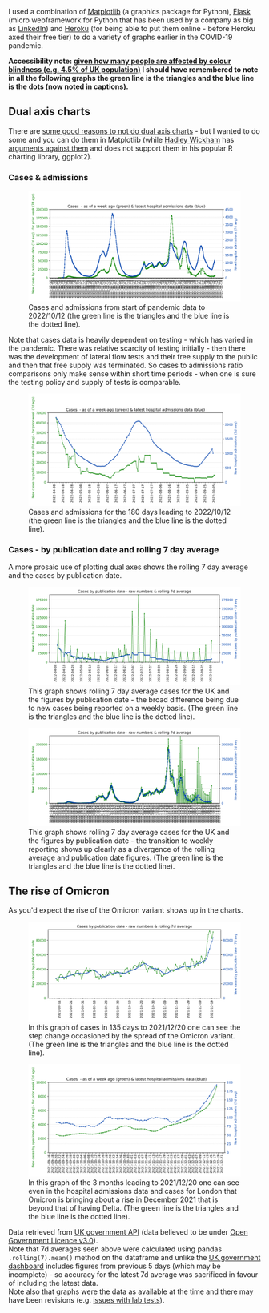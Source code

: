 
I used a combination of <a class="external" href="https://matplotlib.org/">Matplotlib</a> (a graphics package for Python), <a class="external" href="https://flask.palletsprojects.com/">Flask</a> (micro webframework for Python that has been used by a company as big as <a class="external" href="https://www.youtube.com/watch?v=OXN3wuHUBP0#t=46">LinkedIn</a>) and <a class="external" href="https://www.heroku.com">Heroku</a> (for being able to put them online - before Heroku axed their free tier) to do a variety of graphs earlier in the COVID-19 pandemic. 

<strong>Accessibility note: <a class="external" href="https://www.colourblindawareness.org/colour-blindness/">given how many people are affected by colour blindness (e.g. 4.5% of UK population)</a> I should have remembered to note in all the following graphs the green line is the triangles and the blue line is the dots (now noted in captions).</strong>

## Dual axis charts

There are <a class="external" href="https://blog.datawrapper.de/dualaxis/">some good reasons to not do dual axis charts</a> - but I wanted to do some and you can do them in Matplotlib (while <a class="external" href="https://hadley.nz/">Hadley Wickham</a> has <a class="external" href="https://stackoverflow.com/questions/3099219/ggplot-with-2-y-axes-on-each-side-and-different-scales/3101876#3101876"> arguments against them</a> and does not support them in his popular R charting library, ggplot2). 
 
### Cases &amp; admissions

<figure>
<img alt="Graph shows a hospitalisations peak of over four thousand per day as a 7 day rolling average (January 2021) and a cases peak of one hundred and seventy five thousand cases per day as a 7 day rolling average (January 2022). The graph shows wildly varying ratios of cases to admissions with cases below twelve thousand in 2020 first wave while admissions were three thousand a day to cases around one hundred and seventy five thousand while admissions were just over two thousands a day in January 2022 with the rise of Omicron. The period where the graph shows the most constant ratio is summer and autumn of 2021 with about 1000 admissions a day for 40000 cases a day." src="/assets/img/uploads/covid_matplotlib_graphs/cases_admissions_all-2022-10-12.svg">
<caption>Cases and admissions from start of pandemic data to 2022/10/12 (the green line is the triangles and the blue line is the dotted line).</caption>
</figure>

Note that cases data is heavily dependent on testing - which has varied in the pandemic. There was relative scarcity of testing initially - then there was the development of lateral flow tests and their free supply to the public and then that free supply was terminated. So cases to admissions ratio comparisons only make sense within short time periods - when one is sure the testing policy and supply of tests is comparable.

<figure>
<img alt="Graph of cases and admissions with a relatively constant ratio for 2022/04/08 to 2022/10/12 with a peak  in early July of two thousand admissions while cases where twenty thousand - when admissions being 5 percent of cases was the more normal ratio during period" src="/assets/img/uploads/covid_matplotlib_graphs/cases_admissions_180d-2022-10-12.svg">
<caption>Cases and admissions for the 180 days leading to 2022/10/12 (the green line is the triangles and the blue line is the dotted line).</caption>
</figure>


### Cases - by publication date and rolling 7 day average

A more prosaic use of plotting dual axes shows the rolling 7 day average and the cases by publication date.
<figure>
<img alt="The rolling 7 day average is never more than fifty thousand but the raw numbers by publication date are over one hundred thousand on the graph on four occasions in the 2022/04/08 to 2022/10/12 period shown as the figures are published weekly" src="/assets/img/uploads/covid_matplotlib_graphs/cases_180d-2022-10-12.svg">
<caption>This graph shows rolling 7 day average cases for the UK and the figures by publication date - the broad difference being due to new cases being reported on a weekly basis. (The green line is the triangles and the blue line is the dotted line).</caption>
</figure>
<figure>
<img alt="Starting at the beginning of the COVID-19 pandemic in UK in 2020 this shows the cases by publication date and the rolling 7 day average are close - until earlier 2022 when the figures are updated weekly which shows as a wildly oscillating green line - which has previous mirrored the blue dotted line of the rolling average quiet closely."src="/assets/img/uploads/covid_matplotlib_graphs/cases_all-2022-10-12.svg">
<caption>This graph shows rolling 7 day average cases for the UK and the figures by publication date - the transition to weekly reporting shows up clearly as a divergence of the rolling average and publication date figures. (The green line is the triangles and the blue line is the dotted line).</caption>
</figure>

## The rise of Omicron

As you'd expect the rise of the Omicron variant shows up in the charts.
<figure>
<img alt="For autumn 2021 this graph shows steady case numbers for UK in the thirty to forty thousand cases per day range until shortly after the 9th of December 2021 when cases rise sharply to eighty thousand a day by 20th December 2021" src="/assets/img/uploads/covid_matplotlib_graphs/cases_135d-2021-12-20.svg">
<caption>In this graph of cases in 135 days to 2021/12/20 one can see the step change occasioned by the spread of the Omicron variant. (The green line is the triangles and the blue line is the dotted line).</caption>
</figure>
<figure>
<img alt="In the three months leading to 20th December 2021 this graph shows - for London - the 7 day rolling average for hospital admissions was around 100 per day and the cases between two and four thousand per day - until the first week of December when a sharp upward trend is seen with figures ending at around nine thousands cases a day (for 13th December a week prior to 20th) and nearly 200 admissions on the 20th - cases a week prior predict admissions a week later generally - hence using prior week's admissions in graph." src="/assets/img/uploads/covid_matplotlib_graphs/london_cases_admissions-2021-12-20.svg">
<caption>In this graph of the 3 months leading to 2021/12/20 one can see even in the hospital admissions data and cases for London that Omicron is bringing about a rise in December 2021 that is beyond that of having Delta. (The green line is the triangles and the blue line is the dotted line).</caption>
</figure>


<p>Data retrieved from <a class="external" href="https://coronavirus.data.gov.uk/details/developers-guide">UK government API</a> (data believed to be under <a class="external" href="https://www.nationalarchives.gov.uk/doc/open-government-licence/version/3/" rel="license">Open Government Licence v3.0</a>). <br>
            Note that 7d averages seen above were calculated using <a class="https://pandas.pydata.org/docs/reference/api/pandas.core.window.rolling.Rolling.mean.html">pandas <code>.rolling(7).mean()</code> method</a> on the dataframe and unlike the <a class="external" href="https://coronavirus.data.gov.uk/">UK government dashboard</a> includes figures from previous 5 days (which may be incomplete) - so accuracy for the latest 7d average was sacrificed in favour of including the latest data.<br>Note also that graphs were the data as available at the time and there may have been revisions (e.g. <a class="external" href="https://www.bbc.co.uk/news/uk-england-58978762">issues</a><a class="external" href="https://www.bbc.co.uk/news/uk-england-birmingham-60940877"> with lab tests</a>).
